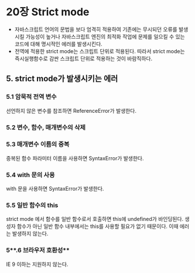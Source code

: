 # 20장 Strict mode

- 자바스크립트 언어의 문법을 보다 엄격히 적용하여 기존에는 무시되던 오류를 발생시킬 가능성이 높거나 자바스크립트 엔진의 최적화 작업에 문제를 일으킬 수 있는 코드에 대해 명시적인 에러를 발생시킨다.
- 전역에 적용한 strict mode는 스크립트 단위로 적용된다.
따라서 strict mode는 즉시실행함수로 감싼 스크립트 단위로 적용하는 것이 바람직하다.

## ****5. strict mode가 발생시키는 에러****

### **5.1 암묵적 전역 변수**

선언하지 않은 변수를 참조하면 ReferenceError가 발생한다.

### **5.2 변수, 함수, 매개변수의 삭제**

### **5.3 매개변수 이름의 중복**

중복된 함수 파라미터 이름을 사용하면 SyntaxError가 발생한다.

### **5.4 with 문의 사용**

with 문을 사용하면 SyntaxError가 발생한다.

### **5.5 일반 함수의 this**

strict mode 에서 함수를 일반 함수로서 호출하면 this에 undefined가 바인딩된다. 생성자 함수가 아닌 일반 함수 내부에서는 this를 사용할 필요가 없기 때문이다. 이때 에러는 발생하지 않는다.

### 5**.6 브라우저 호환성**

IE 9 이하는 지원하지 않는다.